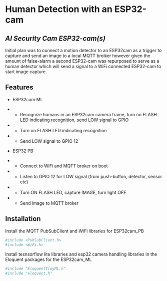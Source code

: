 # Human Detection with an ESP32-cam
## _AI Security Cam ESP32-cam(s)_



Initial plan was to connect a motion detector to an ESP32cam as a trigger to capture and send an image to a local MQTT broiker however given the amount of false-alarm a second ESP32-cam was repurposed to serve as a human detector which will send a signal to a WiFi connected ESP32-cam to start image capture.

## Features
- ESP32cam ML
- - Recognize humans in an ESP32cam camera frame, turn on FLASH LED indicating recognition, send LOW signal to GPIO
- - Turn on FLASH LED indicating recognition
- - Send LOW signal to GPIO 12

- ESP32 PB
- - Connect to WiFi and MQTT broker on boot
- - Listen to GPIO 12 for LOW signal (from push-button, detector, sensor etc)
- - Turn ON FLASH LED, capture IMAGE, turn light OFF
- - Send image to MQTT broker

## Installation

Install the MQTT PubSubClient and WiFi libraries for ESP32cam_PB

```sh
#include <PubSubClient.h>
#include <WiFi.h>
```

Install tesnsorflow lite libraries and esp32 camera handling libraries in the Eloquent packages for the ESP32cam_ML

```sh
#include "EloquentTinyML.h"
#include "eloquent.h"
```
